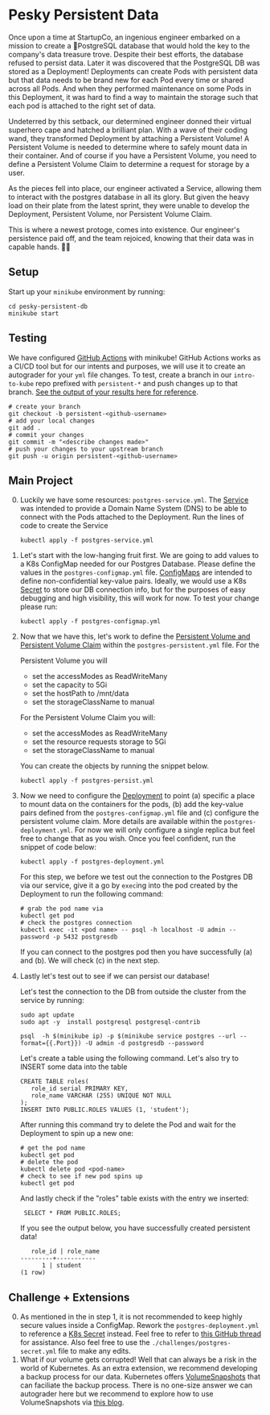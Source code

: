 # Pesky Persistent Data

Once upon a time at StartupCo, an ingenious engineer embarked on a mission to create a 🐘PostgreSQL database that would hold the key to the company's data treasure trove. Despite their best efforts, the database refused to persist data. Later it was discovered that the PostgreSQL DB was stored as a Deployment! Deployments can create Pods with persistent data but that data needs to be brand new for each Pod every time or shared across all Pods. And when they performed maintenance on some Pods in this Deployment, it was hard to find a way to maintain the storage such that each pod is attached to the right set of data.

Undeterred by this setback, our determined engineer donned their virtual superhero cape and hatched a brilliant plan. With a wave of their coding wand, they transformed Deployment by attaching a Persistent Volume! A Persistent Volume is needed to determine where to safely mount data in their container. And of course if you have a Persistent Volume, you need to define a Persistent Volume Claim to determine a request for storage by a user.

As the pieces fell into place, our engineer activated a Service, allowing them to interact with the postgres database in all its glory. But given the heavy load on their plate from the latest sprint, they were unable to develop the Deployment, Persistent Volume, nor Persistent Volume Claim.

This is where a newest protoge, comes into existence. Our engineer's persistence paid off, and the team rejoiced, knowing that their data was in capable hands. 🎉💾

## Setup

Start up your `minikube` environment by running:

```
cd pesky-persistent-db
minikube start
```

## Testing

We have configured [GitHub Actions](https://github.com/features/actions) with minikube! GitHub Actions works as a CI/CD tool but for our intents and purposes, we will use it to create an autograder for your `yml` file changes. To test, create a branch in our `intro-to-kube` repo prefixed with
`persistent-*` and push changes up to that branch. [See the output of your results here for reference](https://github.com/abanuelo/intro-to-kube/actions/workflows/pesky-persistent-db.yml).

```
# create your branch
git checkout -b persistent-<github-username>
# add your local changes
git add .
# commit your changes
git commit -m "<describe changes made>"
# push your changes to your upstream branch
git push -u origin persistent-<github-username>
```

## Main Project

0. Luckily we have some resources: `postgres-service.yml`. The [Service](https://kubernetes.io/docs/concepts/services-networking/service/) was intended to provide a Domain Name System (DNS) to be able to connect with the Pods attached to the Deployment. Run the lines of code to create the Service

   ```
   kubectl apply -f postgres-service.yml
   ```

1. Let's start with the low-hanging fruit first. We are going to add values to a K8s ConfigMap needed for our Postgres Database. Please define the values in the `postgres-configmap.yml` file. [ConfigMaps](https://kubernetes.io/docs/concepts/configuration/configmap/) are intended to define non-confidential key-value pairs. Ideally, we would use a K8s [Secret](https://kubernetes.io/docs/concepts/configuration/secret/) to store our DB connection info, but for the purposes of easy debugging and high visibility, this will work for now. To test your change please run:

   ```
   kubectl apply -f postgres-configmap.yml
   ```

2. Now that we have this, let's work to define the [Persistent Volume and Persistent Volume Claim](https://kubernetes.io/docs/concepts/storage/persistent-volumes/) within the `postgres-persistent.yml` file. For the

   Persistent Volume you will

   - set the accessModes as ReadWriteMany
   - set the capacity to 5Gi
   - set the hostPath to /mnt/data
   - set the storageClassName to manual

   For the Persistent Volume Claim you will:

   - set the accessModes as ReadWriteMany
   - set the resource requests storage to 5Gi
   - set the storageClassName to manual

   You can create the objects by running the snippet below.

   ```
   kubectl apply -f postgres-persist.yml
   ```

3. Now we need to configure the [Deployment](https://kubernetes.io/docs/concepts/workloads/controllers/deployment/) to point (a) specific a place to mount data on the containers for the pods, (b) add the key-value pairs defined from the `postgres-configmap.yml` file and (c) configure the persistent volume claim. More details are available within the `postgres-deployment.yml`. For now we will only configure a single replica but feel free to change that as you wish. Once you feel confident, run the snippet of code below:

   ```
   kubectl apply -f postgres-deployment.yml
   ```

   For this step, we before we test out the connection to the Postgres DB via our service, give it a go by `exec`ing into the pod created by the Deployment to run the following command:

   ```
   # grab the pod name via
   kubectl get pod
   # check the postgres connection
   kubectl exec -it <pod name> -- psql -h localhost -U admin --password -p 5432 postgresdb
   ```

   If you can connect to the postgres pod then you have successfully (a) and (b). We will check (c) in the next step.

4. Lastly let's test out to see if we can persist our database!

   Let's test the connection to the DB from outside the cluster from the service by running:

   ```
   sudo apt update
   sudo apt -y  install postgresql postgresql-contrib

   psql  -h $(minikube ip) -p $(minikube service postgres --url --format={{.Port}}) -U admin -d postgresdb --password
   ```

   Let's create a table using the following command. Let's also try to INSERT some data into the table

   ```
   CREATE TABLE roles(
      role_id serial PRIMARY KEY,
      role_name VARCHAR (255) UNIQUE NOT NULL
   );
   INSERT INTO PUBLIC.ROLES VALUES (1, 'student');
   ```

   After running this command try to delete the Pod and wait for the Deployment to spin up a new one:

   ```
   # get the pod name
   kubectl get pod
   # delete the pod
   kubectl delete pod <pod-name>
   # check to see if new pod spins up
   kubectl get pod
   ```

   And lastly check if the "roles" table exists with the entry we inserted:

   ```
    SELECT * FROM PUBLIC.ROLES;
   ```

   If you see the output below, you have successfully created persistent data!

   ```
      role_id | role_name
   ---------+-----------
         1 | student
   (1 row)
   ```

## Challenge + Extensions

0. As mentioned in the in step 1, it is not recommended to keep highly secure values inside a ConfigMap. Rework the `postgres-deployment.yml` to reference a [K8s Secret](https://kubernetes.io/docs/concepts/configuration/secret/) instead. Feel free to refer to [this GitHub thread](https://github.com/kubernetes/kubernetes/issues/70241#issuecomment-434242145) for assistance. Also feel free to use the `./challenges/postgres-secret.yml` file to make any edits.
1. What if our volume gets corrupted! Well that can always be a risk in the world of Kubernetes. As an extra extension, we recommend developing a backup process for our data. Kubernetes offers [VolumeSnapshots](https://kubernetes.io/docs/concepts/storage/volume-snapshots/) that can faciliate the backup process. There is no one-size answer we can autograder here but we recommend to explore how to use VolumeSnapshots via [this blog](https://blog.palark.com/kubernetes-snaphots-usage/).